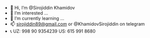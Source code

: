 - 👋 Hi, I’m @Sirojiddin Khamidov
- 👀 I’m interested ...
- 🌱 I’m currently learning ...
- 📫 sirojiddin89@gmail.com or @KhamidovSirojiddin on telegram
- 📞 UZ: 998 90 9354239 US: 615 991 8680
